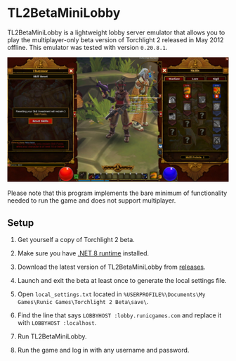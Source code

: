 # TL2BetaMiniLobby

TL2BetaMiniLobby is a lightweight lobby server emulator that allows you to play the multiplayer-only beta version of Torchlight 2 released in May 2012 offline. This emulator was tested with version `0.20.8.1`.

![Screenshot](./screenshot.jpg)

Please note that this program implements the bare minimum of functionality needed to run the game and does not support multiplayer.

## Setup

1. Get yourself a copy of Torchlight 2 beta.

2. Make sure you have [.NET 8 runtime](https://dotnet.microsoft.com/en-us/download/dotnet/8.0) installed.

3. Download the latest version of TL2BetaMiniLobby from [releases](https://github.com/Crypto137/TL2BetaMiniLobby/releases).

4. Launch and exit the beta at least once to generate the local settings file.

5. Open `local_settings.txt` located in `%USERPROFILE%\Documents\My Games\Runic Games\Torchlight 2 Beta\save\`.

6. Find the line that says `LOBBYHOST :lobby.runicgames.com` and replace it with `LOBBYHOST :localhost`.

7. Run TL2BetaMiniLobby.

8. Run the game and log in with any username and password.

